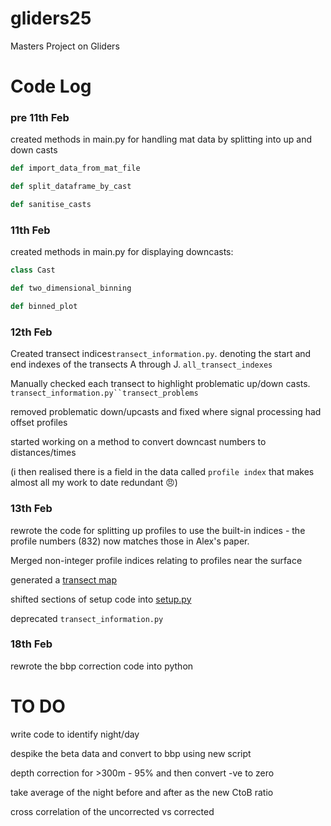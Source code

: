 # gliders25
Masters Project on Gliders


# Code Log
### pre 11th Feb
created methods in main.py for handling mat data by splitting into up and down casts
```python
def import_data_from_mat_file

def split_dataframe_by_cast

def sanitise_casts
```
### 11th Feb
created methods in main.py for displaying downcasts:
```python
class Cast

def two_dimensional_binning

def binned_plot
``` 

### 12th Feb

Created transect indices`transect_information.py`. denoting the start and end indexes of the transects A through J. `all_transect_indexes`

Manually checked each transect to highlight  problematic up/down casts. `transect_information.py``transect_problems`

removed problematic down/upcasts and fixed where signal processing had offset profiles

started working on a method to convert downcast numbers to distances/times

(i then realised there is a field in the data called `profile index` that makes almost all my work to date redundant 😠)

### 13th Feb

rewrote the code for splitting up profiles to use the built-in indices - the profile numbers (832) now matches those in Alex's paper.

Merged non-integer profile indices relating to profiles near the surface

generated a [transect map](Louis/outputs/transect_map.png)

shifted sections of setup code into [setup.py](setup.py)

deprecated `transect_information.py`

### 18th Feb

rewrote the bbp correction code into python

# TO DO

write code to identify night/day

despike the beta data and convert to bbp using new script

depth correction for >300m - 95% and then convert -ve to zero

take average of the night before and after as the new CtoB ratio

cross correlation of the uncorrected vs corrected


